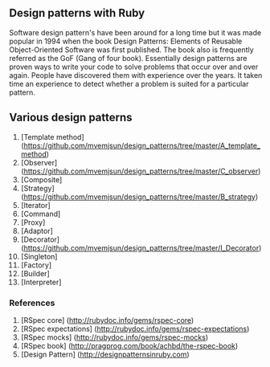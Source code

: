 ## Design patterns with Ruby
 Software design pattern's have been around for a long time but it was made popular in 1994 when the book Design Patterns: Elements of Reusable Object-Oriented Software was first published. The book also is frequently referred as the GoF (Gang of four book). Essentially design patterns are proven ways to write your code to solve problems that occur over and over again. People have discovered them with experience over the years. It taken time an experience to detect whether a problem is suited for a particular pattern.

## Various design patterns 
1. [Template method] (https://github.com/mvemjsun/design_patterns/tree/master/A_template_method)
2. [Observer] (https://github.com/mvemjsun/design_patterns/tree/master/C_observer)
3. [Composite]
4. [Strategy] (https://github.com/mvemjsun/design_patterns/tree/master/B_strategy)
5. [Iterator]
6. [Command]
7. [Proxy]
8. [Adaptor]
9. [Decorator] (https://github.com/mvemjsun/design_patterns/tree/master/I_Decorator)
10. [Singleton]
11. [Factory]
12. [Builder]
13. [Interpreter]


### References

1. [RSpec core] (http://rubydoc.info/gems/rspec-core)
2. [RSpec expectations] (http://rubydoc.info/gems/rspec-expectations)
3. [RSpec mocks] (http://rubydoc.info/gems/rspec-mocks)
4. [RSpec book] (http://pragprog.com/book/achbd/the-rspec-book)
5. [Design Pattern] (http://designpatternsinruby.com)